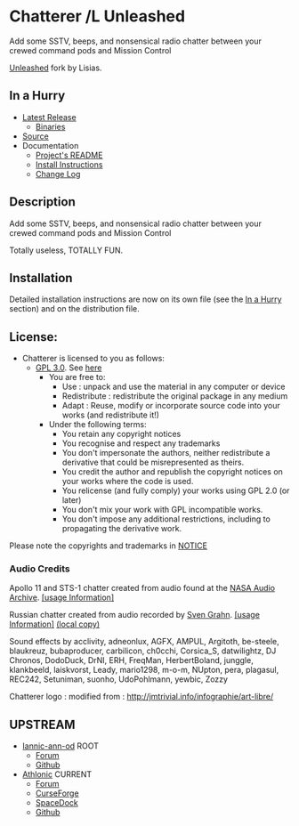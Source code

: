 # Chatterer /L Unleashed

Add some SSTV, beeps, and nonsensical radio chatter between your crewed command pods and Mission Control

[Unleashed](https://ksp.lisias.net/add-ons-unleashed/) fork by Lisias.


## In a Hurry

* [Latest Release](https://github.com/net-lisias-kspu/Chatterer/releases)
	+ [Binaries](https://github.com/net-lisias-kspu/Chatterer/tree/Archive)
* [Source](https://github.com/net-lisias-kspu/Chatterer)
* Documentation
	+ [Project's README](https://github.com/net-lisias-kspu/Chatterer/blob/master/README.md)
	+ [Install Instructions](https://github.com/net-lisias-kspu/Chatterer/blob/master/INSTALL.md)
	+ [Change Log](./CHANGE_LOG.md)


## Description

Add some SSTV, beeps, and nonsensical radio chatter between your crewed command pods and Mission Control

Totally useless, TOTALLY FUN.


## Installation

Detailed installation instructions are now on its own file (see the [In a Hurry](#in-a-hurry) section) and on the distribution file.

## License:

* Chatterer is licensed to you as follows:
	+ [GPL 3.0](https://www.gnu.org/licenses/gpl-3.0.txt). See [here](./LICENSE.GPL-3_0)
		+ You are free to:
			- Use : unpack and use the material in any computer or device
			- Redistribute : redistribute the original package in any medium
			- Adapt : Reuse, modify or incorporate source code into your works (and redistribute it!) 
		+ Under the following terms:
			- You retain any copyright notices
			- You recognise and respect any trademarks
			- You don't impersonate the authors, neither redistribute a derivative that could be misrepresented as theirs.
			- You credit the author and republish the copyright notices on your works where the code is used.
			- You relicense (and fully comply) your works using GPL 2.0 (or later)
			- You don't mix your work with GPL incompatible works.
			- You don't impose any additional restrictions, including to propagating the derivative work.

Please note the copyrights and trademarks in [NOTICE](./NOTICE)

### Audio Credits

Apollo 11 and STS-1 chatter created from audio found at the [NASA Audio Archive](https://archive.org/details/nasaaudiocollection). [[usage Information]](https://www.nasa.gov/audience/formedia/features/MP_Photo_Guidelines.html#.UjE20T9lodU)

Russian chatter created from audio recorded by [Sven Grahn](http://www.svengrahn.pp.se/sounds/sounds.htm). [[usage Information]](https://pastebin.com/raw/2amNiAdr) [(local copy)](./Docs/LMJ/SvenGrahn.usageinformation.txt)

Sound effects by acclivity, adneonlux, AGFX, AMPUL, Argitoth, be-steele, blaukreuz, bubaproducer, carbilicon, ch0cchi, Corsica_S, datwilightz, DJ Chronos, DodoDuck, DrNI, ERH, FreqMan, HerbertBoland, junggle, klankbeeld, laiskvorst, Leady, mario1298, m-o-m, NUpton, pera, plagasul, REC242, Setuniman, suonho, UdoPohlmann, yewbic, Zozzy

Chatterer logo : modified from : http://jmtrivial.info/infographie/art-libre/ 
 
## UPSTREAM

* [Iannic-ann-od](https://forum.kerbalspaceprogram.com/index.php?/profile/30460-iannic-ann-od/) ROOT
	+ [Forum](https://forum.kerbalspaceprogram.com/index.php?/topic/23364-*)
	+ [Github](https://github.com/pizzaoverhead/Chatterer)
* [Athlonic](https://forum.kerbalspaceprogram.com/index.php?/profile/57996-athlonic/) CURRENT
	+ [Forum](https://forum.kerbalspaceprogram.com/index.php?/topic/83290-*) 
	+ [CurseForge](https://www.curseforge.com/kerbal/ksp-mods/chatterer/files)
	+ [SpaceDock](http://spacedock.info/mod/208/Chatterer)
	+ [Github](https://github.com/Athlonic/Chatterer)
